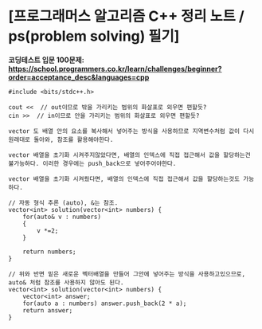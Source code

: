 # [프로그래머스 알고리즘 C++ 정리 노트 / ps(problem solving) 필기]

**코딩테스트 입문 100문제: https://school.programmers.co.kr/learn/challenges/beginner?order=acceptance_desc&languages=cpp**
```
#include <bits/stdc++.h>

cout <<  // out이므로 밖을 가리키는 범위의 화살표로 외우면 편할듯?
cin >>  // in이므로 안을 가리키는 범위의 화살표로 외우면 편할듯?

vector 도 배열 안의 요소를 복사해서 넣어주는 방식을 사용하므로 지역변수처럼 값이 다시 원래대로 돌아와, 참조를 활용해야한다.

vector 배열을 초기화 시켜주지않았다면, 배열의 인덱스에 직접 접근해서 값을 할당하는건 불가능하다. 이러한 경우에는 push_back으로 넣어주어야한다.

vector 배열을 초기화 시켜줬다면, 배열의 인덱스에 직접 접근해서 값을 할당하는것도 가능하다.

// 자동 형식 추론 (auto), &는 참조.
vector<int> solution(vector<int> numbers) {
    for(auto& v : numbers)
    {
        v *=2;
    }

    return numbers;
}

// 위와 반면 밑은 새로운 벡터배열을 만들어 그안에 넣어주는 방식을 사용하고있으므로, auto& 처럼 참조를 사용하지 않아도 된다.
vector<int> solution(vector<int> numbers) {
    vector<int> answer;
    for(auto a : numbers) answer.push_back(2 * a);
    return answer;
}

```